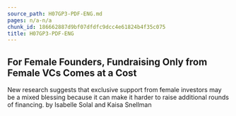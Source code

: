 ```yaml
---
source_path: H07GP3-PDF-ENG.md
pages: n/a-n/a
chunk_id: 186662887d9bf07dfdfc9dcc4e61824b4f35c075
title: H07GP3-PDF-ENG
---
```

## For Female Founders, Fundraising Only from Female VCs Comes at a Cost

New research suggests that exclusive support from female investors may be a mixed blessing because it can make it harder to raise additional rounds of financing. by Isabelle Solal and Kaisa Snellman
